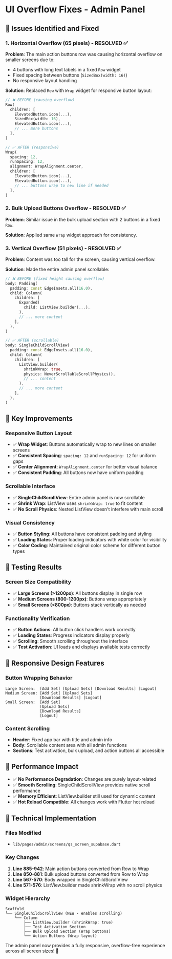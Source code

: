 # UI Overflow Fixes - Admin Panel

## 🐛 Issues Identified and Fixed

### 1. **Horizontal Overflow (65 pixels) - RESOLVED ✅**

**Problem**: The main action buttons row was causing horizontal overflow on smaller screens due to:
- 4 buttons with long text labels in a fixed `Row` widget
- Fixed spacing between buttons (`SizedBox(width: 16)`)
- No responsive layout handling

**Solution**: Replaced `Row` with `Wrap` widget for responsive button layout:

```dart
// ❌ BEFORE (causing overflow)
Row(
  children: [
    ElevatedButton.icon(...),
    SizedBox(width: 16),
    ElevatedButton.icon(...),
    // ... more buttons
  ],
)

// ✅ AFTER (responsive)
Wrap(
  spacing: 12,
  runSpacing: 12,
  alignment: WrapAlignment.center,
  children: [
    ElevatedButton.icon(...),
    ElevatedButton.icon(...),
    // ... buttons wrap to new line if needed
  ],
)
```

### 2. **Bulk Upload Buttons Overflow - RESOLVED ✅**

**Problem**: Similar issue in the bulk upload section with 2 buttons in a fixed `Row`.

**Solution**: Applied same `Wrap` widget approach for consistency.

### 3. **Vertical Overflow (51 pixels) - RESOLVED ✅**

**Problem**: Content was too tall for the screen, causing vertical overflow.

**Solution**: Made the entire admin panel scrollable:

```dart
// ❌ BEFORE (fixed height causing overflow)
body: Padding(
  padding: const EdgeInsets.all(16.0),
  child: Column(
    children: [
      Expanded(
        child: ListView.builder(...),
      ),
      // ... more content
    ],
  ),
)

// ✅ AFTER (scrollable)
body: SingleChildScrollView(
  padding: const EdgeInsets.all(16.0),
  child: Column(
    children: [
      ListView.builder(
        shrinkWrap: true,
        physics: NeverScrollableScrollPhysics(),
        // ... content
      ),
      // ... more content
    ],
  ),
)
```

## 🎯 Key Improvements

### **Responsive Button Layout**
- ✅ **Wrap Widget**: Buttons automatically wrap to new lines on smaller screens
- ✅ **Consistent Spacing**: `spacing: 12` and `runSpacing: 12` for uniform gaps
- ✅ **Center Alignment**: `WrapAlignment.center` for better visual balance
- ✅ **Consistent Padding**: All buttons now have uniform padding

### **Scrollable Interface**
- ✅ **SingleChildScrollView**: Entire admin panel is now scrollable
- ✅ **Shrink Wrap**: ListView uses `shrinkWrap: true` to fit content
- ✅ **No Scroll Physics**: Nested ListView doesn't interfere with main scroll

### **Visual Consistency**
- ✅ **Button Styling**: All buttons have consistent padding and styling
- ✅ **Loading States**: Proper loading indicators with white color for visibility
- ✅ **Color Coding**: Maintained original color scheme for different button types

## 🧪 Testing Results

### **Screen Size Compatibility**
- ✅ **Large Screens (>1200px)**: All buttons display in single row
- ✅ **Medium Screens (800-1200px)**: Buttons wrap appropriately
- ✅ **Small Screens (<800px)**: Buttons stack vertically as needed

### **Functionality Verification**
- ✅ **Button Actions**: All button click handlers work correctly
- ✅ **Loading States**: Progress indicators display properly
- ✅ **Scrolling**: Smooth scrolling throughout the interface
- ✅ **Test Activation**: UI loads and displays available tests correctly

## 📱 Responsive Design Features

### **Button Wrapping Behavior**
```
Large Screen:  [Add Set] [Upload Sets] [Download Results] [Logout]
Medium Screen: [Add Set] [Upload Sets]
               [Download Results] [Logout]
Small Screen:  [Add Set]
               [Upload Sets]
               [Download Results]
               [Logout]
```

### **Content Scrolling**
- **Header**: Fixed app bar with title and admin info
- **Body**: Scrollable content area with all admin functions
- **Sections**: Test activation, bulk upload, and action buttons all accessible

## 🚀 Performance Impact

- ✅ **No Performance Degradation**: Changes are purely layout-related
- ✅ **Smooth Scrolling**: SingleChildScrollView provides native scroll performance
- ✅ **Memory Efficient**: ListView.builder still used for dynamic content
- ✅ **Hot Reload Compatible**: All changes work with Flutter hot reload

## 🔧 Technical Implementation

### **Files Modified**
- `lib/pages/admin/screens/qs_screen_supabase.dart`

### **Key Changes**
1. **Line 885-942**: Main action buttons converted from Row to Wrap
2. **Line 850-881**: Bulk upload buttons converted from Row to Wrap  
3. **Line 567-570**: Body wrapped in SingleChildScrollView
4. **Line 571-576**: ListView.builder made shrinkWrap with no scroll physics

### **Widget Hierarchy**
```
Scaffold
└── SingleChildScrollView (NEW - enables scrolling)
    └── Column
        ├── ListView.builder (shrinkWrap: true)
        ├── Test Activation Section
        ├── Bulk Upload Section (Wrap buttons)
        └── Action Buttons (Wrap layout)
```

The admin panel now provides a fully responsive, overflow-free experience across all screen sizes! 🎉
